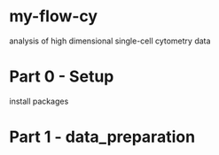 # my-flow-cy
analysis of high dimensional single-cell cytometry data

# Part 0 - Setup
install packages

# Part 1 - data_preparation
